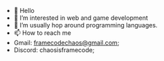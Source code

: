 - 👋 Hello
- 👀 I’m interested in web and game development
- 🌱 I’m usually hop around programming languages.
- 📫 How to reach me
-   Gmail: framecodechaos@gmail.com;
-   Discord: chaosisframecode;
